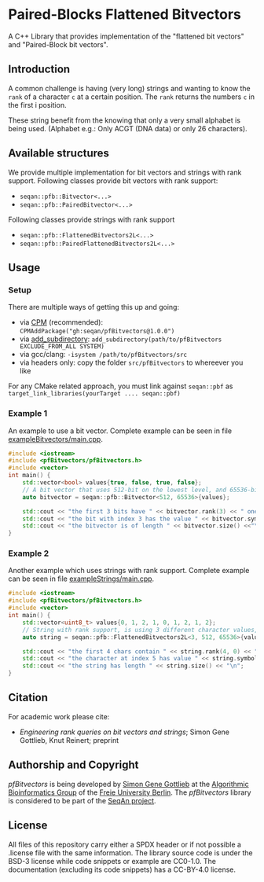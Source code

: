 <!--
    SPDX-FileCopyrightText: 2025 Knut Reinert & Freie Universität Berlin
    SPDX-FileCopyrightText: 2025 Knut Reinert & MPI für molekulare Genetik
    SPDX-License-Identifier: CC-BY-4.0
-->
# Paired-Blocks Flattened Bitvectors

A C++ Library that provides implementation of the "flattened bit vectors" and "Paired-Block bit vectors".


## Introduction
A common challenge is having (very long) strings and wanting to know the `rank` of a character `c` at a certain position.
The `rank` returns the numbers `c` in the first i position.

These string benefit from the knowing that only a very small alphabet is being used. (Alphabet e.g.: Only ACGT (DNA data) or only 26 characters).


## Available structures
We provide multiple implementation for bit vectors and strings with rank support.
Following classes provide bit vectors with rank support:
- `seqan::pfb::Bitvector<...>`
- `seqan::pfb::PairedBitvector<...>`

Following classes provide strings with rank support
- `seqan::pfb::FlattenedBitvectors2L<...>`
- `seqan::pfb::PairedFlattenedBitvectors2L<...>`


## Usage
### Setup
There are multiple ways of getting this up and going:
- via [CPM](https://github.com/cpm-cmake/CPM.cmake) (recommended): `CPMAddPackage("gh:seqan/pfBitvectors@1.0.0")`
- via [add_subdirectory](https://cmake.org/cmake/help/latest/command/add_subdirectory.html): `add_subdirectory(path/to/pfBitvectors EXCLUDE_FROM_ALL SYSTEM)`
- via gcc/clang: `-isystem /path/to/pfBitvectors/src`
- via headers only: copy the folder `src/pfBitvectors` to whereever you like

For any CMake related approach, you must link against `seqan::pbf` as `target_link_libraries(yourTarget .... seqan::pbf)`

### Example 1

An example to use a bit vector. Complete example can be seen in file [exampleBitvectors/main.cpp](examples/exampleBitvectors/main.cpp).
```c++
#include <iostream>
#include <pfBitvectors/pfBitvectors.h>
#include <vector>
int main() {
    std::vector<bool> values{true, false, true, false};
    // A bit vector that uses 512-bit on the lowest level, and 65536-bits on the next one
    auto bitvector = seqan::pfb::Bitvector<512, 65536>{values};

    std::cout << "the first 3 bits have " << bitvector.rank(3) << " ones\n";
    std::cout << "the bit with index 3 has the value " << bitvector.symbol(3)\n";
    std::cout << "the bitvector is of length " << bitvector.size() <<"\n";
}
```

### Example 2
Another example which uses strings with rank support.  Complete example can be seen in file [exampleStrings/main.cpp](examples/exampleStrings/main.cpp).
```c++
#include <iostream>
#include <pfBitvectors/pfBitvectors.h>
#include <vector>
int main() {
    std::vector<uint8_t> values{0, 1, 2, 1, 0, 1, 2, 1, 2};
    // String with rank support, is using 3 different character values, blocks/superblocks are of size 512 and 65536
    auto string = seqan::pfb::FlattenedBitvectors2L<3, 512, 65536>{values};

    std::cout << "the first 4 chars contain " << string.rank(4, 0) << " characters of value 0\n";
    std::cout << "the character at index 5 has value " << string.symbol(5) << "\n";
    std::cout << "the string has length " << string.size() << "\n";
}
```


## Citation
For academic work please cite:
- *Engineering rank queries on bit vectors and strings*; Simon Gene Gottlieb, Knut Reinert; preprint

## Authorship and Copyright
*pfBitvectors* is being developed by [Simon Gene Gottlieb](mailto.simon@gottliebtfreitag.de) at the [Algorithmic Bioinformatics Group](https://www.mi.fu-berlin.de/en/inf/groups/abi/index.html) of the [Freie University Berlin](https://www.fu-berlin.de/).
The *pfBitvectors* library is considered to be part of the [SeqAn project](https://www.seqan.de/).

## License
All files of this repository carry either a SPDX header or if not possible a .license file with the same information.
The library source code is under the BSD-3 license while code snippets or example are CC0-1.0.
The documentation (excluding its code snippets) has a CC-BY-4.0 license.

